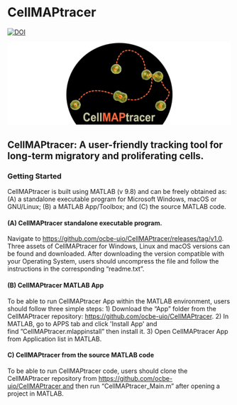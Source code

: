 # CellMAPtracer

[![DOI](https://zenodo.org/badge/249989991.svg)](https://zenodo.org/badge/latestdoi/249989991)

![CellMAPtracer](CellMAPtracerLogo.png)

## CellMAPtracer: A user-friendly tracking tool for long-term migratory and proliferating cells.  

### Getting Started
CellMAPtracer is built using MATLAB (v 9.8) and can be freely obtained as: (A) a standalone executable program for Microsoft Windows, macOS or GNU/Linux; (B) a MATLAB App/Toolbox; and (C) the source MATLAB code. 

#### (A)  CellMAPtracer standalone executable program. 
Navigate to https://github.com/ocbe-uio/CellMAPtracer/releases/tag/v1.0. Three assets of CellMAPtracer for Windows, Linux and macOS versions can be found and downloaded. After downloading the version compatible with your Operating System, users should uncompress the file and follow the instructions in the corresponding “readme.txt”. 
#### (B) CellMAPtracer MATLAB App
To be able to run CellMAPtracer App within the MATLAB environment, users should follow three simple steps: 1) Download the “App” folder from the CellMAPtracer repository: https://github.com/ocbe-uio/CellMAPtracer. 2) In MATLAB, go to APPS tab and click 'Install App' and find ”CellMAPtracer.mlappinstall” then install it. 3) Open CellMAPtracer App from Application list in MATLAB.

#### C) CellMAPtracer from the source MATLAB code
To be able to run CellMAPtracer code, users should clone the CellMAPtracer repository from https://github.com/ocbe-uio/CellMAPtracer and then run “CellMAPtracer_Main.m” after opening a project in MATLAB.
